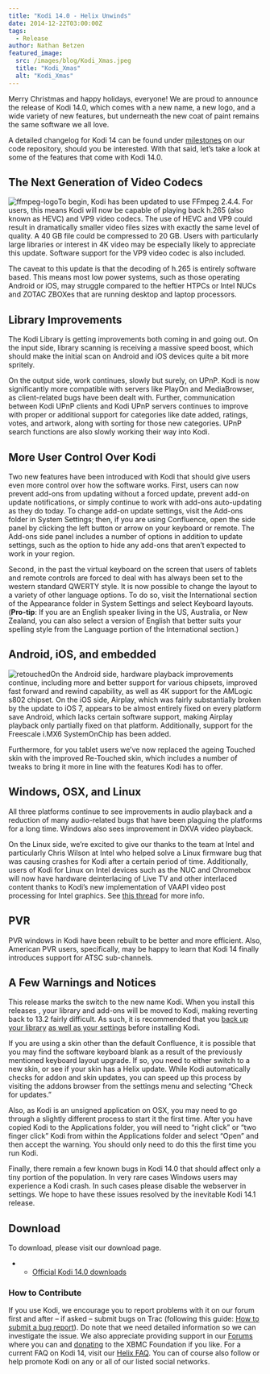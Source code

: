 ```yaml
---
title: "Kodi 14.0 - Helix Unwinds"
date: 2014-12-22T03:00:00Z
tags:
  - Release
author: Nathan Betzen
featured_image:
  src: /images/blog/Kodi_Xmas.jpeg
  title: "Kodi_Xmas"
  alt: "Kodi_Xmas"
---
```


Merry Christmas and happy holidays, everyone! We are proud to announce the release of Kodi 14.0, which comes with a new name, a new logo, and a wide variety of new features, but underneath the new coat of paint remains the same software we all love.

A detailed changelog for Kodi 14 can be found under [milestones](https://github.com/xbmc/xbmc/milestones?state=closed) on our code repository, should you be interested. With that said, let’s take a look at some of the features that come with Kodi 14.0.

## The Next Generation of Video Codecs

![ffmpeg-logo](/images/blog/ffmpeg-logo-300x75.jpeg)To begin, Kodi has been updated to use FFmpeg 2.4.4. For users, this means Kodi will now be capable of playing back h.265 (also known as HEVC) and VP9 video codecs. The use of HEVC and VP9 could result in dramatically smaller video files sizes with exactly the same level of quality. A 40 GB file could be compressed to 20 GB. Users with particularly large libraries or interest in 4K video may be especially likely to appreciate this update. Software support for the VP9 video codec is also included.

The caveat to this update is that the decoding of h.265 is entirely software based. This means most low power systems, such as those operating Android or iOS, may struggle compared to the heftier HTPCs or Intel NUCs and ZOTAC ZBOXes that are running desktop and laptop processors.

## Library Improvements

The Kodi Library is getting improvements both coming in and going out. On the input side, library scanning is receiving a massive speed boost, which should make the initial scan on Android and iOS devices quite a bit more spritely.

On the output side, work continues, slowly but surely, on UPnP. Kodi is now significantly more compatible with servers like PlayOn and MediaBrowser, as client-related bugs have been dealt with. Further, communication between Kodi UPnP clients and Kodi UPnP servers continues to improve with proper or additional support for categories like date added, ratings, votes, and artwork, along with sorting for those new categories. UPnP search functions are also slowly working their way into Kodi.

## More User Control Over Kodi

Two new features have been introduced with Kodi that should give users even more control over how the software works. First, users can now prevent add-ons from updating without a forced update, prevent add-on update notifications, or simply continue to work with add-ons auto-updating as they do today. To change add-on update settings, visit the Add-ons folder in System Settings; then, if you are using Confluence, open the side panel by clicking the left button or arrow on your keyboard or remote. The Add-ons side panel includes a number of options in addition to update settings, such as the option to hide any add-ons that aren’t expected to work in your region.

Second, in the past the virtual keyboard on the screen that users of tablets and remote controls are forced to deal with has always been set to the western standard QWERTY style. It is now possible to change the layout to a variety of other language options. To do so, visit the International section of the Appearance folder in System Settings and select Keyboard layouts. (**Pro-tip**: If you are an English speaker living in the US, Australia, or New Zealand, you can also select a version of English that better suits your spelling style from the Language portion of the International section.)

## Android, iOS, and embedded

![retouched](/images/blog/retouched.jpeg)On the Android side, hardware playback improvements continue, including more and better support for various chipsets, improved fast forward and rewind capability, as well as 4K support for the AMLogic s802 chipset. On the iOS side, Airplay, which was fairly substantially broken by the update to iOS 7, appears to be almost entirely fixed on every platform save Android, which lacks certain software support, making Airplay playback only partially fixed on that platform. Additionally, support for the Freescale i.MX6 SystemOnChip has been added.

Furthermore, for you tablet users we’ve now replaced the ageing Touched skin with the improved Re-Touched skin, which includes a number of tweaks to bring it more in line with the features Kodi has to offer.

## Windows, OSX, and Linux

All three platforms continue to see improvements in audio playback and a reduction of many audio-related bugs that have been plaguing the platforms for a long time. Windows also sees improvement in DXVA video playback.

On the Linux side, we’re excited to give our thanks to the team at Intel and particularly Chris Wilson at Intel who helped solve a Linux firmware bug that was causing crashes for Kodi after a certain period of time. Additionally, users of Kodi for Linux on Intel devices such as the NUC and Chromebox will now have hardware deinterlacing of Live TV and other interlaced content thanks to Kodi’s new implementation of VAAPI video post processing for Intel graphics. See [this thread](https://forum.kodi.tv/showthread.php?tid=165707 "VAAPI Kodi forum thread") for more info.

## PVR

PVR windows in Kodi have been rebuilt to be better and more efficient. Also, American PVR users, specifically, may be happy to learn that Kodi 14 finally introduces support for ATSC sub-channels.

## A Few Warnings and Notices

This release marks the switch to the new name Kodi. When you install this releases , your library and add-ons will be moved to Kodi, making reverting back to 13.2 fairly difficult. As such, it is recommended that you [back up your library](https://kodi.wiki/view/HOW-TO:Backup_the_library "How to backup the library") [as well as your settings](https://kodi.wiki/view/Backing_up_XBMC) before installing Kodi.

If you are using a skin other than the default Confluence, it is possible that you may find the software keyboard blank as a result of the previously mentioned keyboard layout upgrade. If so, you need to either switch to a new skin, or see if your skin has a Helix update. While Kodi automatically checks for addon and skin updates, you can speed up this process by visiting the addons browser from the settings menu and selecting “Check for updates.”

Also, as Kodi is an unsigned application on OSX, you may need to go through a slightly different process to start it the first time. After you have copied Kodi to the Applications folder, you will need to “right click” or “two finger click” Kodi from within the Applications folder and select “Open” and then accept the warning. You should only need to do this the first time you run Kodi.

Finally, there remain a few known bugs in Kodi 14.0 that should affect only a tiny portion of the population. In very rare cases Windows users may experience a Kodi crash. In such cases please disable the webserver in settings. We hope to have these issues resolved by the inevitable Kodi 14.1 release.

## Download

To download, please visit our download page.

- - [Official Kodi 14.0 downloads](https://kodi.wiki/download/)

### How to Contribute

If you use Kodi, we encourage you to report problems with it on our forum first and after – if asked – submit bugs on Trac (following this guide: [How to submit a bug report](https://kodi.wiki/view/HOW-TO:Submit_a_bug_report)). Do note that we need detailed information so we can investigate the issue. We also appreciate providing support in our [Forums](https://forum.kodi.tv/ "XBMC Forums") where you can and [donating](https://kodi.wiki/contribute/donate/ "XBMC Foundation Donations") to the XBMC Foundation if you like. For a current FAQ on Kodi 14, visit our [Helix FAQ](<https://kodi.wiki/view/Kodi_v14_(Helix)_FAQ>). You can of course also follow or help promote Kodi on any or all of our listed social networks.
